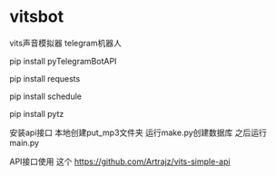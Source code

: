 # vitsbot

vits声音模拟器 telegram机器人

pip install pyTelegramBotAPI

pip install requests

pip install schedule

pip install pytz

安装api接口 本地创建put_mp3文件夹 运行make.py创建数据库 之后运行main.py 


API接口使用 这个 https://github.com/Artrajz/vits-simple-api
